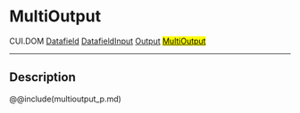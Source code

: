# MultiOutput
<span class="inheritance">CUI.DOM
<a href="#Documentation/elements/datafield">Datafield</a>
<a href="#Documentation/elements/datafieldinput">DatafieldInput</a>
<a href="#Documentation/elements/output">Output</a>
<a href="#Documentation/elements/multioutput"><mark>MultiOutput</mark></a>
</span>
***

## Description

@@include(multioutput_p.md)
